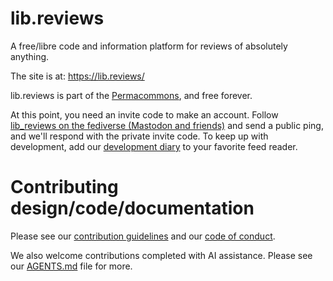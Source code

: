 # lib.reviews

A free/libre code and information platform for reviews of absolutely anything.

The site is at: https://lib.reviews/

lib.reviews is part of the [Permacommons](https://permacommons.org/), and free forever.

At this point, you need an invite code to make an account. Follow [lib_reviews on the fediverse (Mastodon and friends)](https://fosstodon.org/@lib_reviews) and send a public ping, and we'll respond with the private invite code. To keep up with development, add our [development diary](https://lib.reviews/team/6bfc0390-e218-4cb7-a446-2046cb886435/blog) to your favorite feed reader.

# Contributing design/code/documentation

Please see our [contribution guidelines](https://github.com/eloquence/lib.reviews/blob/master/CONTRIBUTING.md) and our [code of conduct](https://github.com/eloquence/lib.reviews/blob/master/CODE_OF_CONDUCT.md).

We also welcome contributions completed with AI assistance. Please see our [AGENTS.md](AGENTS.md) file for more.